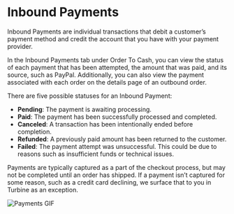 # Inbound Payments

Inbound Payments are individual transactions that debit a customer’s payment method and credit the account that you have with your payment provider. 

In the Inbound Payments tab under Order To Cash, you can view the status of each payment that has been attempted, the amount that was paid, and its source, such as PayPal. Additionally, you can also view the payment associated with each order on the details page of an outbound order.

There are five possible statuses for an Inbound Payment:
* **Pending**: The payment is awaiting processing.
* **Paid**: The payment has been successfully processed and completed.
* **Canceled**: A transaction has been intentionally ended before completion.
* **Refunded**: A previously paid amount has been returned to the customer.
* **Failed**: The payment attempt was unsuccessful. This could be due to reasons such as insufficient funds or technical issues.

Payments are typically captured as a part of the checkout process, but may not be completed until an order has shipped. If a payment isn’t captured for some reason, such as a credit card declining, we surface that to you in Turbine as an exception.

![Payments GIF](../../static/img/payments.gif)
